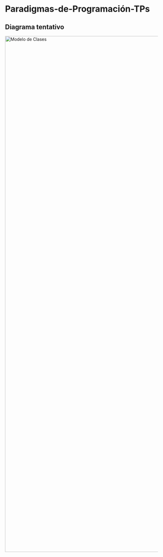 ﻿# Paradigmas-de-Programación-TPs

<h2>Diagrama tentativo</h2>
<img width="2840" height="1694" alt="Modelo de Clases" src="https://github.com/user-attachments/assets/c037692c-d672-4a9f-aaf2-53e32422d937" />

